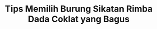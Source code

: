 ---
layout: post
title: "Tips Memilih Burung Sikatan Rimba Dada Coklat yang Bagus"
categories: [Tips Burung]
---